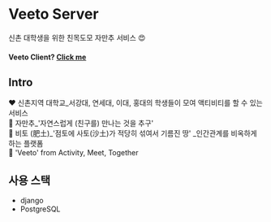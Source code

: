 # Veeto Server   
신촌 대학생을 위한 친목도모 자만추 서비스 :heart_eyes: 
#### Veeto Client? [Click me](https://github.com/gywls517/veeto-cli)

## Intro
:heart: 신촌지역 대학교_서강대, 연세대, 이대, 홍대의 학생들이 모여 액티비티를 할 수 있는 서비스  
:yellow_heart: 자만추_'자연스럽게 (친구를) 만나는 것을 추구'  
:blue_heart: 비토 (肥土)_'점토에 사토(沙土)가 적당히 섞여서 기름진 땅' _인간관계를 비옥하게 하는 플랫폼  
:green_heart: 'Veeto' from Activity, Meet, Together   

## 사용 스택
* django 
* PostgreSQL




